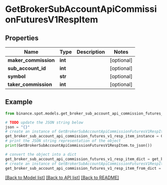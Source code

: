 # GetBrokerSubAccountApiCommissionFuturesV1RespItem


## Properties

Name | Type | Description | Notes
------------ | ------------- | ------------- | -------------
**maker_commission** | **int** |  | [optional] 
**sub_account_id** | **int** |  | [optional] 
**symbol** | **str** |  | [optional] 
**taker_commission** | **int** |  | [optional] 

## Example

```python
from binance.spot.models.get_broker_sub_account_api_commission_futures_v1_resp_item import GetBrokerSubAccountApiCommissionFuturesV1RespItem

# TODO update the JSON string below
json = "{}"
# create an instance of GetBrokerSubAccountApiCommissionFuturesV1RespItem from a JSON string
get_broker_sub_account_api_commission_futures_v1_resp_item_instance = GetBrokerSubAccountApiCommissionFuturesV1RespItem.from_json(json)
# print the JSON string representation of the object
print(GetBrokerSubAccountApiCommissionFuturesV1RespItem.to_json())

# convert the object into a dict
get_broker_sub_account_api_commission_futures_v1_resp_item_dict = get_broker_sub_account_api_commission_futures_v1_resp_item_instance.to_dict()
# create an instance of GetBrokerSubAccountApiCommissionFuturesV1RespItem from a dict
get_broker_sub_account_api_commission_futures_v1_resp_item_from_dict = GetBrokerSubAccountApiCommissionFuturesV1RespItem.from_dict(get_broker_sub_account_api_commission_futures_v1_resp_item_dict)
```
[[Back to Model list]](../README.md#documentation-for-models) [[Back to API list]](../README.md#documentation-for-api-endpoints) [[Back to README]](../README.md)



